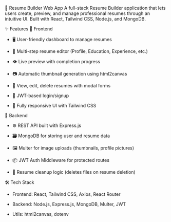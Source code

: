 📄 Resume Builder Web App
A full-stack Resume Builder application that lets users create, preview, and manage professional resumes through an intuitive UI. Built with React, Tailwind CSS, Node.js, and MongoDB.

✨ Features
🔹 Frontend
- 🖥️ User-friendly dashboard to manage resumes

- 🧩 Multi-step resume editor (Profile, Education, Experience, etc.)

- 👁️ Live preview with completion progress

- 📷 Automatic thumbnail generation using html2canvas

- 🧾 View, edit, delete resumes with modal forms

- 🔐 JWT-based login/signup

- 🎨 Fully responsive UI with Tailwind CSS

🔹 Backend
- ⚙️ REST API built with Express.js

- 🗃️ MongoDB for storing user and resume data

- 🖼️ Multer for image uploads (thumbnails, profile pictures)

- 📦 JWT Auth Middleware for protected routes

- 🧹 Resume cleanup logic (deletes files on resume deletion)

🛠️ Tech Stack
- Frontend: React, Tailwind CSS, Axios, React Router

- Backend: Node.js, Express.js, MongoDB, Multer, JWT

- Utils: html2canvas, dotenv

